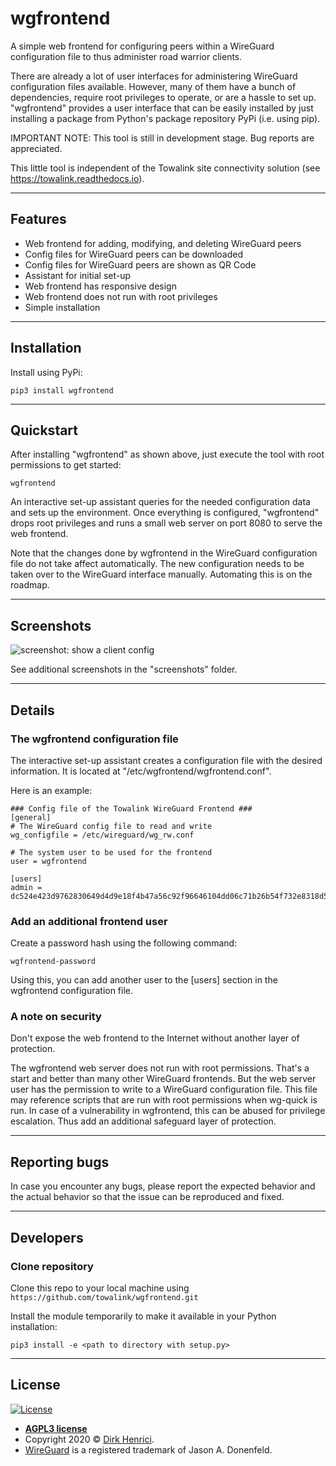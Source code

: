 # wgfrontend

A simple web frontend for configuring peers within a WireGuard configuration file to thus administer road warrior clients.

There are already a lot of user interfaces for administering WireGuard configuration files available. However, many of them have a bunch of dependencies, require root privileges to operate, or are a hassle to set up. "wgfrontend" provides a user interface that can be easily installed by just installing a package from Python's package repository PyPi (i.e. using pip).

IMPORTANT NOTE: This tool is still in development stage. Bug reports are appreciated.

This little tool is independent of the Towalink site connectivity solution (see https://towalink.readthedocs.io).

---

## Features

- Web frontend for adding, modifying, and deleting WireGuard peers
- Config files for WireGuard peers can be downloaded
- Config files for WireGuard peers are shown as QR Code
- Assistant for initial set-up
- Web frontend has responsive design
- Web frontend does not run with root privileges
- Simple installation

---

## Installation

Install using PyPi:

```shell
pip3 install wgfrontend
```

---

## Quickstart

After installing "wgfrontend" as shown above, just execute the tool with root permissions to get started:

```shell
wgfrontend
```

An interactive set-up assistant queries for the needed configuration data and sets up the environment.
Once everything is configured, "wgfrontend" drops root privileges and runs a small web server on port 8080 to serve the web frontend.

Note that the changes done by wgfrontend in the WireGuard configuration file do not take affect automatically. The new configuration needs to be taken over to the WireGuard interface manually. Automating this is on the roadmap.

---

## Screenshots

![screenshot: show a client config](https://raw.githubusercontent.com/towalink/wgfrontend/main/screenshots/show.png "Show a client config")

See additional screenshots in the "screenshots" folder.

---

## Details

### The wgfrontend configuration file

The interactive set-up assistant creates a configuration file with the desired information. It is located at "/etc/wgfrontend/wgfrontend.conf".

Here is an example:

```
### Config file of the Towalink WireGuard Frontend ###
[general]
# The WireGuard config file to read and write
wg_configfile = /etc/wireguard/wg_rw.conf

# The system user to be used for the frontend
user = wgfrontend

[users]
admin = dc524e423d9762830649d4d9e18f4b47a56c92f96646104dd06c71b26b54f732e8318d5b60a6b2b01b4f269407771496e879c9bf65ca9ef4f55a243ff358fc8dfea0bd9d30d766320857093eb95022822f71b098215f26f6d2644033d956bfdd
```

### Add an additional frontend user

Create a password hash using the following command:

```shell
wgfrontend-password
```

Using this, you can add another user to the [users] section in the wgfrontend configuration file.

### A note on security

Don't expose the web frontend to the Internet without another layer of protection.

The wgfrontend web server does not run with root permissions. That's a start and better than many other WireGuard frontends. But the web server user has the permission to write to a WireGuard configuration file. This file may reference scripts that are run with root permissions when wg-quick is run. In case of a vulnerability in wgfrontend, this can be abused for privilege escalation. Thus add an additional safeguard layer of protection.

---

## Reporting bugs

In case you encounter any bugs, please report the expected behavior and the actual behavior so that the issue can be reproduced and fixed.

---
## Developers

### Clone repository

Clone this repo to your local machine using `https://github.com/towalink/wgfrontend.git`

Install the module temporarily to make it available in your Python installation:
```shell
pip3 install -e <path to directory with setup.py>
```

---

## License

[![License](http://img.shields.io/:license-agpl3-blue.svg?style=flat-square)](https://opensource.org/licenses/AGPL-3.0)

- **[AGPL3 license](https://opensource.org/licenses/AGPL-3.0)**
- Copyright 2020 © <a href="https://github.com/towalink/wgfrontend" target="_blank">Dirk Henrici</a>.
- [WireGuard](https://www.wireguard.com/) is a registered trademark of Jason A. Donenfeld.
